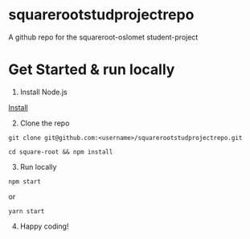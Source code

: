 # squarerootstudprojectrepo
A github repo for the squareroot-oslomet student-project

# Get Started & run locally

1. Install Node.js

[Install](https://nodejs.org/en/)

2. Clone the repo

  ```
  git clone git@github.com:<username>/squarerootstudprojectrepo.git

  cd square-root && npm install
  ```

3. Run locally

  ```
  npm start
  ```
  or
  
  ```
  yarn start
  ```
  
4. Happy coding!
